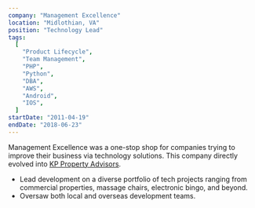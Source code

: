 ```yaml
---
company: "Management Excellence"
location: "Midlothian, VA"
position: "Technology Lead"
tags:
  [
    "Product Lifecycle",
    "Team Management",
    "PHP",
    "Python",
    "DBA",
    "AWS",
    "Android",
    "IOS",
  ]
startDate: "2011-04-19"
endDate: "2018-06-23"
---
```


Management Excellence was a one-stop shop for companies trying to improve their business via technology solutions. This company directly evolved into <a href="http://kppropertyadvisors.com/">KP Property Advisors</a>.

<ul>
<li>Lead development on a diverse portfolio of tech projects ranging from commercial properties, massage chairs, electronic bingo, and beyond.</li>
<li>Oversaw both local and overseas development teams.</li>
</ul>
